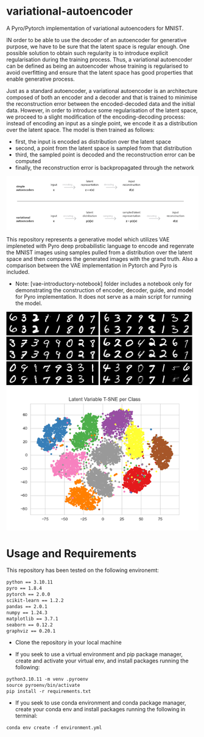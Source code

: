 # variational-autoencoder

A Pyro/Pytorch implementation of variational autoencoders for MNIST.

IN order to be able to use the decoder of an autoencoder for generative purpose, we have to be sure that the latent space is regular enough. One possible solution to obtain such regularity is to introduce explicit regularisation during the training process. Thus, a variational autoencoder can be defined as being an autoencoder whose training is regularised to avoid overfitting and ensure that the latent space has good properties that enable generative process.

Just as a standard autoencoder, a variational autoencoder is an architecture composed of both an encoder and a decoder and that is trained to minimise the reconstruction error between the encoded-decoded data and the initial data. However, in order to introduce some regularisation of the latent space, we proceed to a slight modification of the encoding-decoding process: instead of encoding an input as a single point, we encode it as a distribution over the latent space. The model is then trained as follows:

- first, the input is encoded as distribution over the latent space
- second, a point from the latent space is sampled from that distribution
- third, the sampled point is decoded and the reconstruction error can be computed
- finally, the reconstruction error is backpropagated through the network

<img src="vae-introductory-notebook/vae.png">

This repository represents a generative model which utilizes VAE impleneted with Pyro deep probabilistic language to encode and regenrate the MNIST images using samples pulled from a distribution over the latent space and then compares the generated images with the grand truth. Also a comparison between the VAE implementation in Pytorch and Pyro is included.

- Note: [vae-introductory-notebook] folder includes a notebook only for demonstrating the construction of encoder, decoder, guide, and model for Pyro implementation. It does not serve as a main script for running the model.

<img src="results/pyro/reconstruction_9.png">
<img src="results/pyro/reconstruction_8.png">
<img src="results/pyro/reconstruction_7.png">
<img src="results/pyro/reconstruction_6.png">
<img src="results/pyro/reconstruction_5.png">
<img src="results/pyro/reconstruction_4.png">

<img src="vae_results/VAE_embedding.png">


# Usage and Requirements

This repository has been tested on the following environemt:

```
python == 3.10.11
pyro == 1.8.4
pytorch == 2.0.0
scikit-learn == 1.2.2
pandas == 2.0.1
numpy == 1.24.3
matplotlib == 3.7.1
seaborn == 0.12.2
graphviz == 0.20.1

```

- Clone the repository in your local machine

- If you seek to use a virtual environment and pip package manager, create and activate your virtual env, and install packages running the following:
```
python3.10.11 -m venv .pyroenv
source pyroenv/bin/activate
pip install -r requirements.txt
```

- If you seek to use conda environment and conda package manager, create  your conda env and install packages running the following in terminal:
```
conda env create -f environment.yml
```
